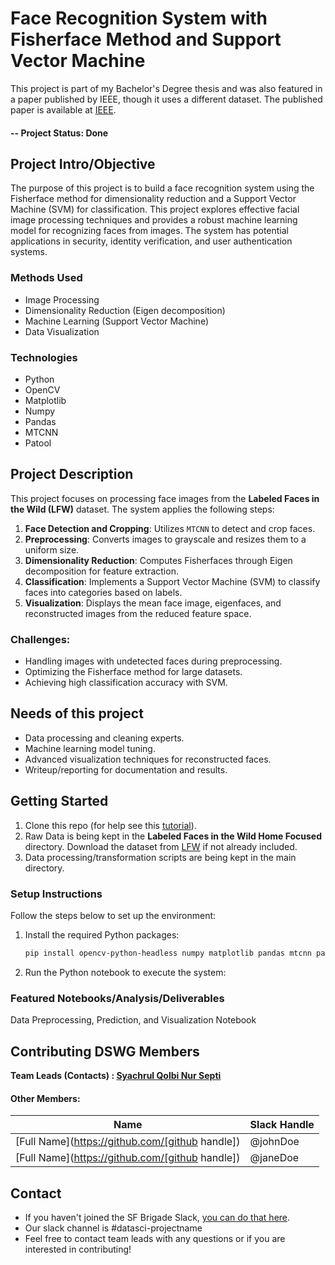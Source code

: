 # Face Recognition System with Fisherface Method and Support Vector Machine
This project is part of my Bachelor's Degree thesis and was also featured in a paper published by IEEE, though it uses a different dataset. The published paper is available at [IEEE](https://ieeexplore.ieee.org/document/9689738).

#### -- Project Status: Done

## Project Intro/Objective
The purpose of this project is to build a face recognition system using the Fisherface method for dimensionality reduction and a Support Vector Machine (SVM) for classification. This project explores effective facial image processing techniques and provides a robust machine learning model for recognizing faces from images. The system has potential applications in security, identity verification, and user authentication systems.

### Methods Used
* Image Processing
* Dimensionality Reduction (Eigen decomposition)
* Machine Learning (Support Vector Machine)
* Data Visualization

### Technologies
* Python
* OpenCV
* Matplotlib
* Numpy
* Pandas
* MTCNN
* Patool

## Project Description
This project focuses on processing face images from the **Labeled Faces in the Wild (LFW)** dataset. The system applies the following steps:
1. **Face Detection and Cropping**: Utilizes `MTCNN` to detect and crop faces.
2. **Preprocessing**: Converts images to grayscale and resizes them to a uniform size.
3. **Dimensionality Reduction**: Computes Fisherfaces through Eigen decomposition for feature extraction.
4. **Classification**: Implements a Support Vector Machine (SVM) to classify faces into categories based on labels.
5. **Visualization**: Displays the mean face image, eigenfaces, and reconstructed images from the reduced feature space.

### Challenges:
- Handling images with undetected faces during preprocessing.
- Optimizing the Fisherface method for large datasets.
- Achieving high classification accuracy with SVM.

## Needs of this project
- Data processing and cleaning experts.
- Machine learning model tuning.
- Advanced visualization techniques for reconstructed faces.
- Writeup/reporting for documentation and results.

## Getting Started

1. Clone this repo (for help see this [tutorial](https://help.github.com/articles/cloning-a-repository/)).
2. Raw Data is being kept in the **Labeled Faces in the Wild Home Focused** directory. Download the dataset from [LFW](http://vis-www.cs.umass.edu/lfw/) if not already included.
3. Data processing/transformation scripts are being kept in the main directory.

### Setup Instructions
Follow the steps below to set up the environment:
1. Install the required Python packages:
   ```bash
   pip install opencv-python-headless numpy matplotlib pandas mtcnn patool
2. Run the Python notebook to execute the system:

### Featured Notebooks/Analysis/Deliverables
Data Preprocessing, Prediction, and Visualization Notebook

## Contributing DSWG Members

**Team Leads (Contacts) : [Syachrul Qolbi Nur Septi](https://github.com/syachrulqolbi)**

#### Other Members:

|Name     |  Slack Handle   | 
|---------|-----------------|
|[Full Name](https://github.com/[github handle])| @johnDoe        |
|[Full Name](https://github.com/[github handle]) |     @janeDoe    |

## Contact
* If you haven't joined the SF Brigade Slack, [you can do that here](http://c4sf.me/slack).  
* Our slack channel is #datasci-projectname
* Feel free to contact team leads with any questions or if you are interested in contributing!
